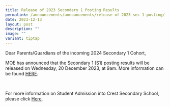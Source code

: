 ```yaml
---
title: Release of 2023 Secondary 1 Posting Results
permalink: /announcements/announcements/release-of-2023-sec-1-posting/
date: 2023-12-13
layout: post
description: ""
image: ""
variant: tiptap
---
```

<p>Dear Parents/Guardians of the incoming 2024 Secondary 1 Cohort,</p><p>MOE has announced that the Secondary 1 (S1) posting results will be released on Wednesday, 20 December 2023, at 9am. More information can be found <a href="https://www.moe.gov.sg/news/press-releases/20231213-2023-secondary-1-posting-results#:~:text=The%20Secondary%201%20(S1)%20posting,during%20the%20application%20process)%3B" rel="noopener noreferrer nofollow" target="_blank"><u>HERE</u></a>.</p><p>&nbsp;</p><p>For more information on Student Admission into Crest Secondary School, please click <a href="https://www.crestsec.edu.sg/i-am-a/p6-student-parent/student-admission-info/" rel="noopener noreferrer nofollow" target="_blank"><u>Here</u></a>.</p><p><br></p>
